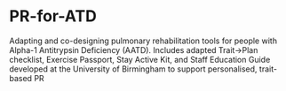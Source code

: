 # PR-for-ATD
Adapting and co-designing pulmonary rehabilitation tools for people with Alpha-1 Antitrypsin Deficiency (AATD). Includes adapted Trait→Plan checklist, Exercise Passport, Stay Active Kit, and Staff Education Guide developed at the University of Birmingham to support personalised, trait-based PR

